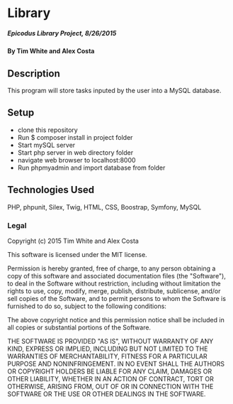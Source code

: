 
# Library

##### Epicodus Library Project, 8/26/2015

#### By Tim White and Alex Costa

## Description

This program will store tasks inputed by the user into a MySQL database.

## Setup

- clone this repository
- Run $ composer install in project folder
- Start mySQL server
- Start php server in web directory folder
- navigate web browser to localhost:8000
- Run phpmyadmin and import database from folder


## Technologies Used

PHP, phpunit, Silex, Twig, HTML, CSS, Boostrap, Symfony, MySQL

### Legal


Copyright (c) 2015 Tim White and Alex Costa

This software is licensed under the MIT license.

Permission is hereby granted, free of charge, to any person obtaining a copy of this software and associated documentation files (the "Software"), to deal in the Software without restriction, including without limitation the rights to use, copy, modify, merge, publish, distribute, sublicense, and/or sell copies of the Software, and to permit persons to whom the Software is furnished to do so, subject to the following conditions:

The above copyright notice and this permission notice shall be included in all copies or substantial portions of the Software.

THE SOFTWARE IS PROVIDED "AS IS", WITHOUT WARRANTY OF ANY KIND, EXPRESS OR IMPLIED, INCLUDING BUT NOT LIMITED TO THE WARRANTIES OF MERCHANTABILITY, FITNESS FOR A PARTICULAR PURPOSE AND NONINFRINGEMENT. IN NO EVENT SHALL THE AUTHORS OR COPYRIGHT HOLDERS BE LIABLE FOR ANY CLAIM, DAMAGES OR OTHER LIABILITY, WHETHER IN AN ACTION OF CONTRACT, TORT OR OTHERWISE, ARISING FROM, OUT OF OR IN CONNECTION WITH THE SOFTWARE OR THE USE OR OTHER DEALINGS IN THE SOFTWARE.

